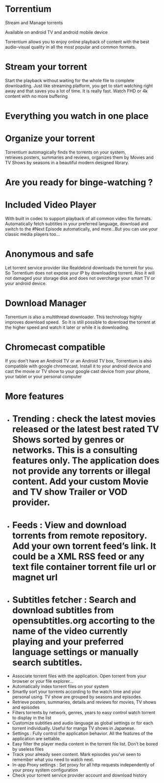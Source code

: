 # Torrentium
Stream and Manage torrents

Available on android TV and android mobile device

Torrentium allows you to enjoy online playback of content with the best audio-visual quality in all the most popular and common formats.

# Stream your torrent 
Start the playback without waiting for the whole file to complete downloading. Just like streaming platform, you get to start watching right away and that saves you a lot of time. It is really fast. Watch FHD or 4k content with no more buffering

# Everything you watch in one place

# Organize your torrent
Torrentium automagically finds the torrents on your system, retrieves posters, summaries and reviews, organizes them by Movies and TV Shows by seasons in a beautiful modern designed library.

# Are you ready for binge-watching ?

# Included Video Player
With built in codec to support playback of all common video file formats. Automatically fetch subtitles in your preferred language, download and switch to the #Next Episode automatically, and more…But you can use your classic media players too...

# Anonymous and safe

Let torrent service provider like Realdebrid downloads the torrent for you. So Torrentium does not expose your IP by downloading torrent. Also it will not damaged your storage disk and does not overcharge your smart TV or your android device.

# Download Manager

Torrentium is also a multithread downloader. This technology highly improves download speed.  So It is still possible to download the torrent at the higher speed and watch it later or while it is downloading.

# Chromecast compatible

If you don't have an Android TV or an Android TV box, Torrentium is also compatible with google chromecast. Install it to your android device and cast the movie or TV show to your google cast device from your phone, your tablet or your personal computer

# More features

- # Trending : check the latest movies released or the latest best rated TV Shows sorted by genres or networks. This is a consulting features only. The application does not provide any torrents or illegal content. Add your custom Movie and TV show Trailer or VOD provider.
- # Feeds : View and download torrents from remote repository. Add your own torrent feed’s link. It could be a XML RSS feed or any text file container torrent file url or magnet url
- # Subtitles fetcher : Search and download subtitles from opensubtitles.org accorting to the name of the video currently playing and your preferred language settings or manually search subtitles. 
- Associate torrent files with the application. Open torrent from your browser or your file explorer…
- Automatically index torrent files on your system
- Smartly sort your torrents according to the watch time and your personal using. TV show are grouped by seasons and episodes.
- Retrieve posters, summaries, details and reviews for movies, TV shows and episodes
- Filters torrents by network, genres, years to easy control watch torrent to display in the list
- Customize subtitles and audio language as global settings or for each torrent individually. Useful for manga TV shows in Japanese. 
- Settings : Fully control the application behavior. All the features of the application are settable.
- Easy filter the player media content in the torrent file list. Don’t be bored by useless files
- Track your already seen content. Mark episodes you've seen to remember what you need to watch next.
- In-app Proxy settings : Set proxy for all http requests independently of your proxy system configuration
- Check your torrent service provider account and download history
